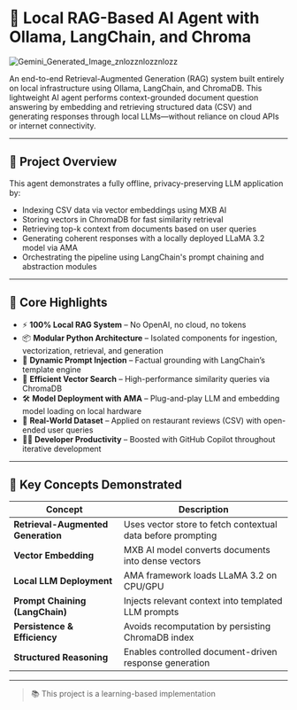 # 🧠 Local RAG-Based AI Agent with Ollama, LangChain, and Chroma

![Gemini_Generated_Image_znlozznlozznlozz](https://github.com/user-attachments/assets/aa94bf48-3a64-477c-b238-83b295b2f826)

An end-to-end Retrieval-Augmented Generation (RAG) system built entirely on local infrastructure using Ollama, LangChain, and ChromaDB. 
This lightweight AI agent performs context-grounded document question answering by embedding and retrieving structured data (CSV) and generating responses through local LLMs—without reliance on cloud APIs or internet connectivity.

---

## 🚀 Project Overview

This agent demonstrates a fully offline, privacy-preserving LLM application by:

- Indexing CSV data via vector embeddings using MXB AI
- Storing vectors in ChromaDB for fast similarity retrieval
- Retrieving top-k context from documents based on user queries
- Generating coherent responses with a locally deployed LLaMA 3.2 model via AMA
- Orchestrating the pipeline using LangChain's prompt chaining and abstraction modules

---

## 🎯 Core Highlights

- ⚡ **100% Local RAG System** – No OpenAI, no cloud, no tokens
- 📦 **Modular Python Architecture** – Isolated components for ingestion, vectorization, retrieval, and generation
- 💬 **Dynamic Prompt Injection** – Factual grounding with LangChain’s template engine
- 🧠 **Efficient Vector Search** – High-performance similarity queries via ChromaDB
- 🛠️ **Model Deployment with AMA** – Plug-and-play LLM and embedding model loading on local hardware
- 🧪 **Real-World Dataset** – Applied on restaurant reviews (CSV) with open-ended user queries
- 👩‍💻 **Developer Productivity** – Boosted with GitHub Copilot throughout iterative development

---

## 🧪 Key Concepts Demonstrated

| Concept                             | Description |
|-------------------------------------|-------------|
| **Retrieval-Augmented Generation**  | Uses vector store to fetch contextual data before prompting |
| **Vector Embedding**                | MXB AI model converts documents into dense vectors |
| **Local LLM Deployment**            | AMA framework loads LLaMA 3.2 on CPU/GPU |
| **Prompt Chaining (LangChain)**     | Injects relevant context into templated LLM prompts |
| **Persistence & Efficiency**        | Avoids recomputation by persisting ChromaDB index |
| **Structured Reasoning**            | Enables controlled document-driven response generation |

---

> 📚 This project is a learning-based implementation

